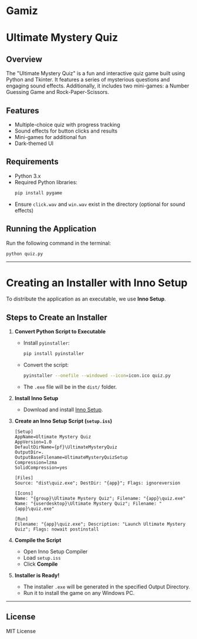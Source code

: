 # Gamiz
# Ultimate Mystery Quiz

## Overview
The "Ultimate Mystery Quiz" is a fun and interactive quiz game built using Python and Tkinter. It features a series of mysterious questions and engaging sound effects. Additionally, it includes two mini-games: a Number Guessing Game and Rock-Paper-Scissors.

## Features
- Multiple-choice quiz with progress tracking
- Sound effects for button clicks and results
- Mini-games for additional fun
- Dark-themed UI

## Requirements
- Python 3.x
- Required Python libraries:
  ```sh
  pip install pygame
  ```
- Ensure `click.wav` and `win.wav` exist in the directory (optional for sound effects)

## Running the Application
Run the following command in the terminal:
```sh
python quiz.py
```

---

# Creating an Installer with Inno Setup
To distribute the application as an executable, we use **Inno Setup**.

## Steps to Create an Installer

1. **Convert Python Script to Executable**
   - Install `pyinstaller`:
     ```sh
     pip install pyinstaller
     ```
   - Convert the script:
     ```sh
     pyinstaller --onefile --windowed --icon=icon.ico quiz.py
     ```
   - The `.exe` file will be in the `dist/` folder.

2. **Install Inno Setup**
   - Download and install [Inno Setup](https://jrsoftware.org/isinfo.php).

3. **Create an Inno Setup Script (`setup.iss`)**
   ```iss
   [Setup]
   AppName=Ultimate Mystery Quiz
   AppVersion=1.0
   DefaultDirName={pf}\UltimateMysteryQuiz
   OutputDir=.
   OutputBaseFilename=UltimateMysteryQuizSetup
   Compression=lzma
   SolidCompression=yes

   [Files]
   Source: "dist\quiz.exe"; DestDir: "{app}"; Flags: ignoreversion

   [Icons]
   Name: "{group}\Ultimate Mystery Quiz"; Filename: "{app}\quiz.exe"
   Name: "{userdesktop}\Ultimate Mystery Quiz"; Filename: "{app}\quiz.exe"

   [Run]
   Filename: "{app}\quiz.exe"; Description: "Launch Ultimate Mystery Quiz"; Flags: nowait postinstall
   ```

4. **Compile the Script**
   - Open Inno Setup Compiler
   - Load `setup.iss`
   - Click **Compile**

5. **Installer is Ready!**
   - The installer `.exe` will be generated in the specified Output Directory.
   - Run it to install the game on any Windows PC.

---



## License
MIT License

